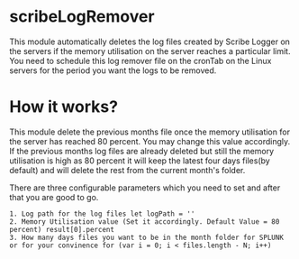 # scribeLogRemover

This module automatically deletes the log files created by Scribe Logger on the servers if the memory utilisation on the server reaches a particular limit. You need to schedule this log remover file on the cronTab on the Linux servers for the period you want the logs to be removed. 

# How it works?

This module delete the previous months file once the memory utilisation for the server has reached 80 percent. You may change this value accordingly.
If the previous months log files are already deleted but still the memory utilisation is high as 80 percent it will keep the latest four days files(by default) and will delete the rest from the current month's folder.

There are three configurable parameters which you need to set and after that you are good to go.

    1. Log path for the log files let logPath = ''
    2. Memory Utilisation value (Set it accordingly. Default Value = 80 percent) result[0].percent
    3. How many days files you want to be in the month folder for SPLUNK or for your convinence for (var i = 0; i < files.length - N; i++) 
